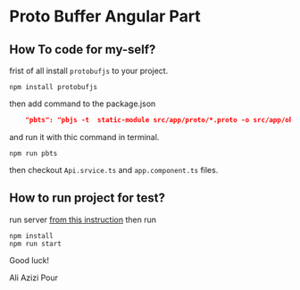 # Proto Buffer Angular Part

## How To code for my-self?

frist of all install `protobufjs` to your project.

```terminal
npm install protobufjs
```

then add command to the package.json

```json
    "pbts": "pbjs -t  static-module src/app/proto/*.proto -o src/app/objects/objects.js && pbts --no-comments src/app/objects/objects.js -o src/app/objects/objects.d.ts"
```

and run it with thic command in terminal.

```terminal
npm run pbts
```

then checkout `Api.srvice.ts` and `app.component.ts` files.

## How to run project for test?

run server [from this instruction](https://github.com/aliap1376ir/Proto-Buffer-Server-Part) then run

```
npm install
npm run start
```
Good luck!

Ali Azizi Pour

